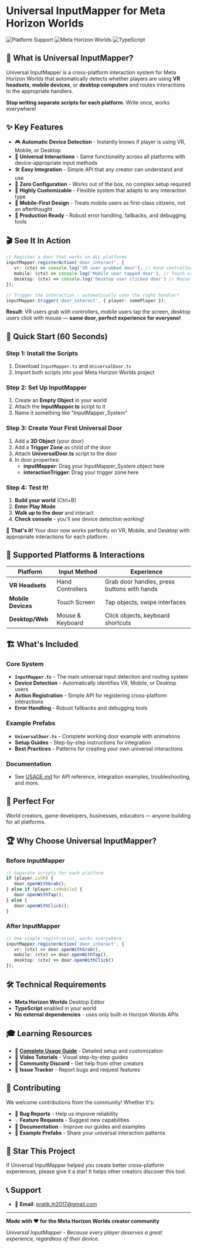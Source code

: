 # Universal InputMapper for Meta Horizon Worlds

![Platform Support](https://img.shields.io/badge/Platform-VR%20%7C%20Mobile%20%7C%20Desktop-blue)
![Meta Horizon Worlds](https://img.shields.io/badge/Meta-Horizon%20Worlds-orange)
![TypeScript](https://img.shields.io/badge/Language-TypeScript-blue)

## 🎯 **What is Universal InputMapper?**

Universal InputMapper is a cross-platform interaction system for Meta Horizon Worlds that automatically detects whether players are using **VR headsets**, **mobile devices**, or **desktop computers** and routes interactions to the appropriate handlers.

**Stop writing separate scripts for each platform.** Write once, works everywhere!

## ✨ **Key Features**

- 🎮 **Automatic Device Detection** - Instantly knows if player is using VR, Mobile, or Desktop
- 🔄 **Universal Interactions** - Same functionality across all platforms with device-appropriate input methods
- 🛠️ **Easy Integration** - Simple API that any creator can understand and use
- 🚀 **Zero Configuration** - Works out of the box, no complex setup required
- 🔧 **Highly Customizable** - Flexible system that adapts to any interaction type
- 📱 **Mobile-First Design** - Treats mobile users as first-class citizens, not an afterthought
- 🎯 **Production Ready** - Robust error handling, fallbacks, and debugging tools

## 🎬 **See It In Action**


```typescript
// Register a door that works on ALL platforms
inputMapper.registerAction('door_interact', {
   vr: (ctx) => console.log('VR user grabbed door'), // Hand controllers
   mobile: (ctx) => console.log('Mobile user tapped door'), // Touch screen
   desktop: (ctx) => console.log('Desktop user clicked door') // Mouse
});

// Trigger the interaction - automatically uses the right handler!
inputMapper.trigger('door_interact', { player: somePlayer });
```

**Result**: VR users grab with controllers, mobile users tap the screen, desktop users click with mouse — **same door, perfect experience for everyone!**

## 🚀 **Quick Start (60 Seconds)**

### Step 1: Install the Scripts
1. Download `InputMapper.ts` and `UniversalDoor.ts`
2. Import both scripts into your Meta Horizon Worlds project

### Step 2: Set Up InputMapper
1. Create an **Empty Object** in your world
2. Attach the **InputMapper.ts** script to it
3. Name it something like "InputMapper_System"

### Step 3: Create Your First Universal Door
1. Add a **3D Object** (your door)
2. Add a **Trigger Zone** as child of the door
3. Attach **UniversalDoor.ts** script to the door
4. In door properties:
   - **inputMapper**: Drag your InputMapper_System object here
   - **interactionTrigger**: Drag your trigger zone here

### Step 4: Test It!
1. **Build your world** (Ctrl+B)
2. **Enter Play Mode**
3. **Walk up to the door** and interact
4. **Check console** - you'll see device detection working!

🎉 **That's it!** Your door now works perfectly on VR, Mobile, and Desktop with appropriate interactions for each platform.

## 📱 **Supported Platforms & Interactions**

| Platform | Input Method | Experience |
|----------|--------------|------------|
| **VR Headsets** | Hand Controllers | Grab door handles, press buttons with hands |
| **Mobile Devices** | Touch Screen | Tap objects, swipe interfaces |
| **Desktop/Web** | Mouse & Keyboard | Click objects, keyboard shortcuts |

## 🏗️ **What's Included**

### Core System
- **`InputMapper.ts`** - The main universal input detection and routing system
- **Device Detection** - Automatically identifies VR, Mobile, or Desktop users
- **Action Registration** - Simple API for registering cross-platform interactions
- **Error Handling** - Robust fallbacks and debugging tools

### Example Prefabs
- **`UniversalDoor.ts`** - Complete working door example with animations
- **Setup Guides** - Step-by-step instructions for integration
- **Best Practices** - Patterns for creating your own universal interactions

### Documentation
- See [USAGE.md](USAGE.md) for API reference, integration examples, troubleshooting, and more.

## 🎯 **Perfect For**

World creators, game developers, businesses, educators — anyone building for all platforms.

## 🏆 **Why Choose Universal InputMapper?**
### Before InputMapper
```typescript
// Separate scripts for each platform
if (player.isVR) {
   door.openWithGrab();
} else if (player.isMobile) {
   door.openWithTap();
} else {
   door.openWithClick();
}
```

### After InputMapper
```typescript
// One simple registration, works everywhere
inputMapper.registerAction('door_interact', {
   vr: (ctx) => door.openWithGrab(),
   mobile: (ctx) => door.openWithTap(),
   desktop: (ctx) => door.openWithClick()
});
```

## 🛠️ **Technical Requirements**

- **Meta Horizon Worlds** Desktop Editor
- **TypeScript** enabled in your world
- **No external dependencies** - uses only built-in Horizon Worlds APIs

## 🎓 **Learning Resources**

- 📖 **[Complete Usage Guide](USAGE.md)** - Detailed setup and customization
- 🎥 **Video Tutorials** - Visual step-by-step guides
- 💬 **Community Discord** - Get help from other creators
- 🐛 **Issue Tracker** - Report bugs and request features

## 🤝 **Contributing**

We welcome contributions from the community! Whether it's:
- 🐛 **Bug Reports** - Help us improve reliability
- 💡 **Feature Requests** - Suggest new capabilities
- 📝 **Documentation** - Improve our guides and examples
- 🎯 **Example Prefabs** - Share your universal interaction patterns

## 🌟 **Star This Project**

If Universal InputMapper helped you create better cross-platform experiences, please give it a star! It helps other creators discover this tool.

## 📞 **Support**

- 📧 **Email**: pratik.jh2017@gmail.com

---

**Made with ❤️ for the Meta Horizon Worlds creator community**

*Universal InputMapper - Because every player deserves a great experience, regardless of their device.*


